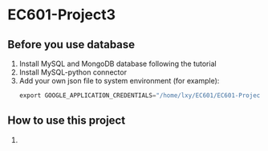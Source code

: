 # EC601-Project3
## Before you use database
1. Install MySQL and MongoDB database following the tutorial
2. Install MySQL-python connector
3. Add your own json file to system environment (for example):
   ```python
   export GOOGLE_APPLICATION_CREDENTIALS="/home/lxy/EC601/EC601-Project3/mini-project3-6e29c4fa21eb.json"
   ```
## How to use this project
1. 
